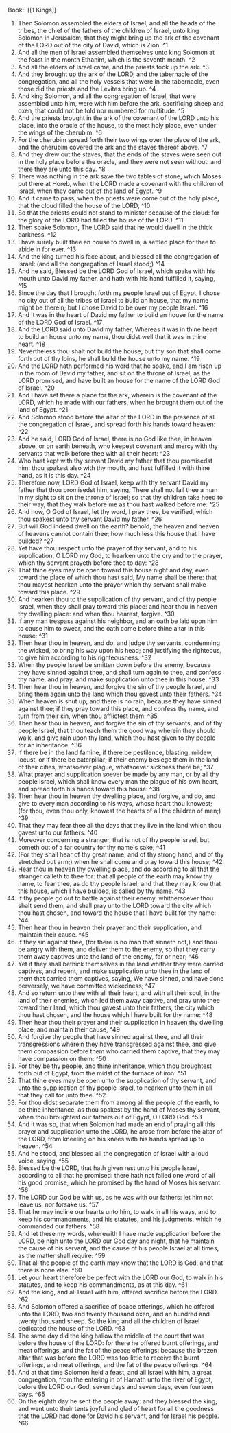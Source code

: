  Book:: [[1 Kings]]
 1. Then Solomon assembled the elders of Israel, and all the heads of the tribes, the chief of the fathers of the children of Israel, unto king Solomon in Jerusalem, that they might bring up the ark of the covenant of the LORD out of the city of David, which is Zion. ^1
 2. And all the men of Israel assembled themselves unto king Solomon at the feast in the month Ethanim, which is the seventh month. ^2
 3. And all the elders of Israel came, and the priests took up the ark. ^3
 4. And they brought up the ark of the LORD, and the tabernacle of the congregation, and all the holy vessels that were in the tabernacle, even those did the priests and the Levites bring up. ^4
 5. And king Solomon, and all the congregation of Israel, that were assembled unto him, were with him before the ark, sacrificing sheep and oxen, that could not be told nor numbered for multitude. ^5
 6. And the priests brought in the ark of the covenant of the LORD unto his place, into the oracle of the house, to the most holy place, even under the wings of the cherubim. ^6
 7. For the cherubim spread forth their two wings over the place of the ark, and the cherubim covered the ark and the staves thereof above. ^7
 8. And they drew out the staves, that the ends of the staves were seen out in the holy place before the oracle, and they were not seen without: and there they are unto this day. ^8
 9. There was nothing in the ark save the two tables of stone, which Moses put there at Horeb, when the LORD made a covenant with the children of Israel, when they came out of the land of Egypt. ^9
 10. And it came to pass, when the priests were come out of the holy place, that the cloud filled the house of the LORD, ^10
 11. So that the priests could not stand to minister because of the cloud: for the glory of the LORD had filled the house of the LORD. ^11
 12. Then spake Solomon, The LORD said that he would dwell in the thick darkness. ^12
 13. I have surely built thee an house to dwell in, a settled place for thee to abide in for ever. ^13
 14. And the king turned his face about, and blessed all the congregation of Israel: (and all the congregation of Israel stood;) ^14
 15. And he said, Blessed be the LORD God of Israel, which spake with his mouth unto David my father, and hath with his hand fulfilled it, saying, ^15
 16. Since the day that I brought forth my people Israel out of Egypt, I chose no city out of all the tribes of Israel to build an house, that my name might be therein; but I chose David to be over my people Israel. ^16
 17. And it was in the heart of David my father to build an house for the name of the LORD God of Israel. ^17
 18. And the LORD said unto David my father, Whereas it was in thine heart to build an house unto my name, thou didst well that it was in thine heart. ^18
 19. Nevertheless thou shalt not build the house; but thy son that shall come forth out of thy loins, he shall build the house unto my name. ^19
 20. And the LORD hath performed his word that he spake, and I am risen up in the room of David my father, and sit on the throne of Israel, as the LORD promised, and have built an house for the name of the LORD God of Israel. ^20
 21. And I have set there a place for the ark, wherein is the covenant of the LORD, which he made with our fathers, when he brought them out of the land of Egypt. ^21
 22. And Solomon stood before the altar of the LORD in the presence of all the congregation of Israel, and spread forth his hands toward heaven: ^22
 23. And he said, LORD God of Israel, there is no God like thee, in heaven above, or on earth beneath, who keepest covenant and mercy with thy servants that walk before thee with all their heart: ^23
 24. Who hast kept with thy servant David my father that thou promisedst him: thou spakest also with thy mouth, and hast fulfilled it with thine hand, as it is this day. ^24
 25. Therefore now, LORD God of Israel, keep with thy servant David my father that thou promisedst him, saying, There shall not fail thee a man in my sight to sit on the throne of Israel; so that thy children take heed to their way, that they walk before me as thou hast walked before me. ^25
 26. And now, O God of Israel, let thy word, I pray thee, be verified, which thou spakest unto thy servant David my father. ^26
 27. But will God indeed dwell on the earth? behold, the heaven and heaven of heavens cannot contain thee; how much less this house that I have builded? ^27
 28. Yet have thou respect unto the prayer of thy servant, and to his supplication, O LORD my God, to hearken unto the cry and to the prayer, which thy servant prayeth before thee to day: ^28
 29. That thine eyes may be open toward this house night and day, even toward the place of which thou hast said, My name shall be there: that thou mayest hearken unto the prayer which thy servant shall make toward this place. ^29
 30. And hearken thou to the supplication of thy servant, and of thy people Israel, when they shall pray toward this place: and hear thou in heaven thy dwelling place: and when thou hearest, forgive. ^30
 31. If any man trespass against his neighbor, and an oath be laid upon him to cause him to swear, and the oath come before thine altar in this house: ^31
 32. Then hear thou in heaven, and do, and judge thy servants, condemning the wicked, to bring his way upon his head; and justifying the righteous, to give him according to his righteousness. ^32
 33. When thy people Israel be smitten down before the enemy, because they have sinned against thee, and shall turn again to thee, and confess thy name, and pray, and make supplication unto thee in this house: ^33
 34. Then hear thou in heaven, and forgive the sin of thy people Israel, and bring them again unto the land which thou gavest unto their fathers. ^34
 35. When heaven is shut up, and there is no rain, because they have sinned against thee; if they pray toward this place, and confess thy name, and turn from their sin, when thou afflictest them: ^35
 36. Then hear thou in heaven, and forgive the sin of thy servants, and of thy people Israel, that thou teach them the good way wherein they should walk, and give rain upon thy land, which thou hast given to thy people for an inheritance. ^36
 37. If there be in the land famine, if there be pestilence, blasting, mildew, locust, or if there be caterpillar; if their enemy besiege them in the land of their cities; whatsoever plague, whatsoever sickness there be; ^37
 38. What prayer and supplication soever be made by any man, or by all thy people Israel, which shall know every man the plague of his own heart, and spread forth his hands toward this house: ^38
 39. Then hear thou in heaven thy dwelling place, and forgive, and do, and give to every man according to his ways, whose heart thou knowest; (for thou, even thou only, knowest the hearts of all the children of men;) ^39
 40. That they may fear thee all the days that they live in the land which thou gavest unto our fathers. ^40
 41. Moreover concerning a stranger, that is not of thy people Israel, but cometh out of a far country for thy name's sake; ^41
 42. (For they shall hear of thy great name, and of thy strong hand, and of thy stretched out arm;) when he shall come and pray toward this house; ^42
 43. Hear thou in heaven thy dwelling place, and do according to all that the stranger calleth to thee for: that all people of the earth may know thy name, to fear thee, as do thy people Israel; and that they may know that this house, which I have builded, is called by thy name. ^43
 44. If thy people go out to battle against their enemy, whithersoever thou shalt send them, and shall pray unto the LORD toward the city which thou hast chosen, and toward the house that I have built for thy name: ^44
 45. Then hear thou in heaven their prayer and their supplication, and maintain their cause. ^45
 46. If they sin against thee, (for there is no man that sinneth not,) and thou be angry with them, and deliver them to the enemy, so that they carry them away captives unto the land of the enemy, far or near; ^46
 47. Yet if they shall bethink themselves in the land whither they were carried captives, and repent, and make supplication unto thee in the land of them that carried them captives, saying, We have sinned, and have done perversely, we have committed wickedness; ^47
 48. And so return unto thee with all their heart, and with all their soul, in the land of their enemies, which led them away captive, and pray unto thee toward their land, which thou gavest unto their fathers, the city which thou hast chosen, and the house which I have built for thy name: ^48
 49. Then hear thou their prayer and their supplication in heaven thy dwelling place, and maintain their cause, ^49
 50. And forgive thy people that have sinned against thee, and all their transgressions wherein they have transgressed against thee, and give them compassion before them who carried them captive, that they may have compassion on them: ^50
 51. For they be thy people, and thine inheritance, which thou broughtest forth out of Egypt, from the midst of the furnace of iron: ^51
 52. That thine eyes may be open unto the supplication of thy servant, and unto the supplication of thy people Israel, to hearken unto them in all that they call for unto thee. ^52
 53. For thou didst separate them from among all the people of the earth, to be thine inheritance, as thou spakest by the hand of Moses thy servant, when thou broughtest our fathers out of Egypt, O LORD God. ^53
 54. And it was so, that when Solomon had made an end of praying all this prayer and supplication unto the LORD, he arose from before the altar of the LORD, from kneeling on his knees with his hands spread up to heaven. ^54
 55. And he stood, and blessed all the congregation of Israel with a loud voice, saying, ^55
 56. Blessed be the LORD, that hath given rest unto his people Israel, according to all that he promised: there hath not failed one word of all his good promise, which he promised by the hand of Moses his servant. ^56
 57. The LORD our God be with us, as he was with our fathers: let him not leave us, nor forsake us: ^57
 58. That he may incline our hearts unto him, to walk in all his ways, and to keep his commandments, and his statutes, and his judgments, which he commanded our fathers. ^58
 59. And let these my words, wherewith I have made supplication before the LORD, be nigh unto the LORD our God day and night, that he maintain the cause of his servant, and the cause of his people Israel at all times, as the matter shall require: ^59
 60. That all the people of the earth may know that the LORD is God, and that there is none else. ^60
 61. Let your heart therefore be perfect with the LORD our God, to walk in his statutes, and to keep his commandments, as at this day. ^61
 62. And the king, and all Israel with him, offered sacrifice before the LORD. ^62
 63. And Solomon offered a sacrifice of peace offerings, which he offered unto the LORD, two and twenty thousand oxen, and an hundred and twenty thousand sheep. So the king and all the children of Israel dedicated the house of the LORD. ^63
 64. The same day did the king hallow the middle of the court that was before the house of the LORD: for there he offered burnt offerings, and meat offerings, and the fat of the peace offerings: because the brazen altar that was before the LORD was too little to receive the burnt offerings, and meat offerings, and the fat of the peace offerings. ^64
 65. And at that time Solomon held a feast, and all Israel with him, a great congregation, from the entering in of Hamath unto the river of Egypt, before the LORD our God, seven days and seven days, even fourteen days. ^65
 66. On the eighth day he sent the people away: and they blessed the king, and went unto their tents joyful and glad of heart for all the goodness that the LORD had done for David his servant, and for Israel his people. ^66
